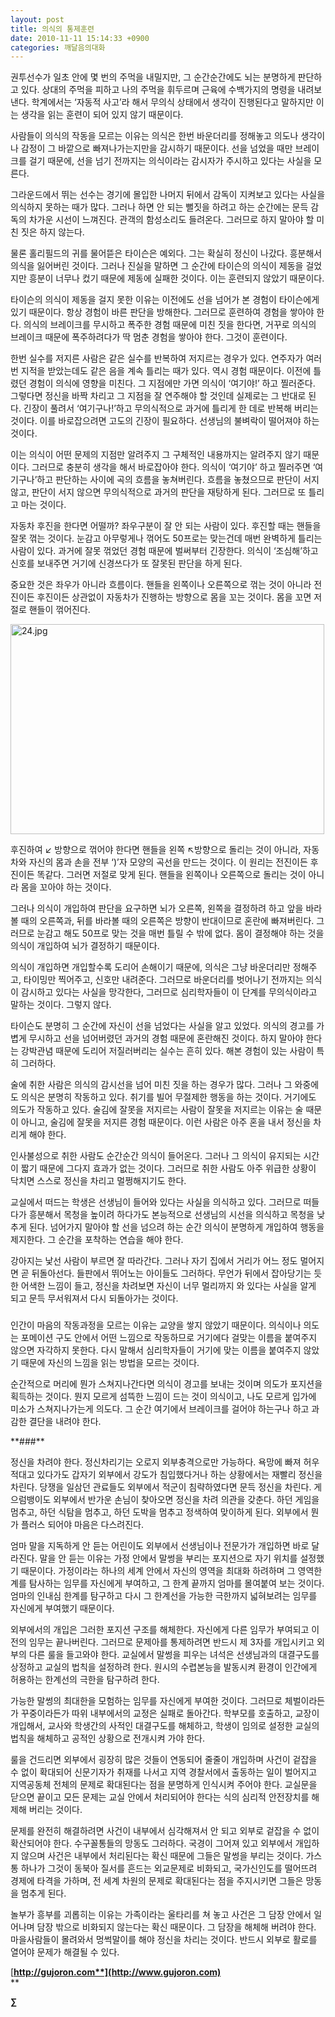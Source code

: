 ```yaml
---
layout: post
title: 의식의 통제훈련
date: 2010-11-11 15:14:33 +0900
categories: 깨달음의대화
---
```






  




권투선수가 일초 안에 몇 번의 주먹을 내밀지만, 그 순간순간에도 뇌는 분명하게 판단하고 있다. 상대의 주먹을 피하고 나의 주먹을 휘두르며 근육에 수백가지의 명령을 내려보낸다. 학계에서는 ‘자동적 사고’라 해서 무의식 상태에서 생각이 진행된다고 말하지만 이는 생각을 읽는 훈련이 되어 있지 않기 때문이다.<P class=HStyle0>

  
</P> <P class=HStyle0>사람들이 의식의 작동을 모르는 이유는 의식은 한번 바운더리를 정해놓고 의도나 생각이나 감정이 그 바깥으로 빠져나가는지만을 감시하기 때문이다. 선을 넘었을 때만 브레이크를 걸기 때문에, 선을 넘기 전까지는 의식이라는 감시자가 주시하고 있다는 사실을 모른다. </P> <P class=HStyle0>  
</P> <P class=HStyle0>그라운드에서 뛰는 선수는 경기에 몰입한 나머지 뒤에서 감독이 지켜보고 있다는 사실을 의식하지 못하는 때가 많다. 그러나 하면 안 되는 뻘짓을 하려고 하는 순간에는 문득 감독의 차가운 시선이 느껴진다. 관객의 함성소리도 들려온다. 그러므로 하지 말아야 할 미친 짓은 하지 않는다. </P> <P class=HStyle0>  
</P> <P class=HStyle0>물론 홀리필드의 귀를 물어뜯은 타이슨은 예외다. 그는 확실히 정신이 나갔다. 흥분해서 의식을 잃어버린 것이다. 그러나 진실을 말하면 그 순간에 타이슨의 의식이 제동을 걸었지만 흥분이 너무나 컸기 때문에 제동에 실패한 것이다. 이는 훈련되지 않았기 때문이다. </P> <P class=HStyle0>  
</P> <P class=HStyle0>타이슨의 의식이 제동을 걸지 못한 이유는 이전에도 선을 넘어가 본 경험이 타이슨에게 있기 때문이다. 항상 경험이 바른 판단을 방해한다. 그러므로 훈련하여 경험을 쌓아야 한다. 의식의 브레이크를 무시하고 폭주한 경험 때문에 미친 짓을 한다면, 거꾸로 의식의 브레이크 때문에 폭주하려다가 딱 멈춘 경험을 쌓아야 한다. 그것이 훈련이다. </P> <P class=HStyle0>  
</P> <P class=HStyle0>한번 실수를 저지른 사람은 같은 실수를 반복하여 저지르는 경우가 있다. 연주자가 여러번 지적을 받았는데도 같은 음을 계속 틀리는 때가 있다. 역시 경험 때문이다. 이전에 틀렸던 경험이 의식에 영향을 미친다. 그 지점에만 가면 의식이 ‘여기야!’ 하고 찔러준다. 그렇다면 정신을 바짝 차리고 그 지점을 잘 연주해야 할 것인데 실제로는 그 반대로 된다. 긴장이 풀려서 ‘여기구나!’하고 무의식적으로 과거에 틀리게 한 데로 반복해 버리는 것이다. 이를 바로잡으려면 고도의 긴장이 필요하다. 선생님의 불벼락이 떨어져야 하는 것이다. </P> <P class=HStyle0>  
</P> <P class=HStyle0>이는 의식이 어떤 문제의 지점만 알려주지 그 구체적인 내용까지는 알려주지 않기 때문이다. 그러므로 충분히 생각을 해서 바로잡아야 한다. 의식이 ‘여기야’ 하고 찔러주면 ‘여기구나’하고 판단하는 사이에 곡의 흐름을 놓쳐버린다. 흐름을 놓쳤으므로 판단이 서지 않고, 판단이 서지 않으면 무의식적으로 과거의 판단을 재탕하게 된다. 그러므로 또 틀리고 마는 것이다.</P> <P class=HStyle0>  
</P> <P class=HStyle0>자동차 후진을 한다면 어떨까? 좌우구분이 잘 안 되는 사람이 있다. 후진할 때는 핸들을 잘못 꺾는 것이다. 눈감고 아무렇게나 꺾어도 50프로는 맞는건데 매번 완벽하게 틀리는 사람이 있다. 과거에 잘못 꺾었던 경험 때문에 벌써부터 긴장한다. 의식이 ‘조심해’하고 신호를 보내주면 거기에 신경쓰다가 또 잘못된 판단을 하게 된다. </P> <P class=HStyle0>  
</P> <P class=HStyle0>중요한 것은 좌우가 아니라 흐름이다. 핸들을 왼쪽이나 오른쪽으로 꺾는 것이 아니라 전진이든 후진이든 상관없이 자동차가 진행하는 방향으로 몸을 꼬는 것이다. 몸을 꼬면 저절로 핸들이 꺾어진다. </P> <P class=HStyle0>  
</P> <P class=HStyle0>  
<IMG alt=24.jpg src="http://gujoron.com/xe/files/attach/images/198/726/126/24.jpg" width=502 height=336></P> <P class=HStyle0>  
</P> <P class=HStyle0>후진하여 ↙ 방향으로 꺾어야 한다면 핸들을 왼쪽 ↖방향으로 돌리는 것이 아니라, 자동차와 자신의 몸과 손을 전부 ‘)’자 모양의 곡선을 만드는 것이다. 이 원리는 전진이든 후진이든 똑같다. 그러면 저절로 맞게 된다. 핸들을 왼쪽이나 오른쪽으로 돌리는 것이 아니라 몸을 꼬아야 하는 것이다.</P> <P class=HStyle0>  
</P> <P class=HStyle0>그러나 의식이 개입하여 판단을 요구하면 뇌가 오른쪽, 왼쪽을 결정하려 하고 앞을 바라볼 때의 오른쪽과, 뒤를 바라볼 때의 오른쪽은 방향이 반대이므로 혼란에 빠져버린다. 그러므로 눈감고 해도 50프로 맞는 것을 매번 틀릴 수 밖에 없다. 몸이 결정해야 하는 것을 의식이 개입하여 뇌가 결정하기 때문이다.</P> <P class=HStyle0>  
</P> <P class=HStyle0>의식이 개입하면 개입할수록 도리어 손해이기 때문에, 의식은 그냥 바운더리만 정해주고, 타이밍만 찍어주고, 신호만 내려준다. 그러므로 바운더리를 벗어나기 전까지는 의식이 감시하고 있다는 사실을 망각한다, 그러므로 심리학자들이 이 단계를 무의식이라고 말하는 것이다. 그렇지 않다. </P> <P class=HStyle0>  
</P> <P class=HStyle0>타이슨도 분명히 그 순간에 자신이 선을 넘었다는 사실을 알고 있었다. 의식의 경고를 가볍게 무시하고 선을 넘어버렸던 과거의 경험 때문에 혼란해진 것이다. 하지 말아야 한다는 강박관념 때문에 도리어 저질러버리는 실수는 흔히 있다. 해본 경험이 있는 사람이 특히 그러하다.</P> <P class=HStyle0>  
</P> <P class=HStyle0>술에 취한 사람은 의식의 감시선을 넘어 미친 짓을 하는 경우가 많다. 그러나 그 와중에도 의식은 분명히 작동하고 있다. 취기를 빌어 무절제한 행동을 하는 것이다. 거기에도 의도가 작동하고 있다. 술김에 잘못을 저지르는 사람이 잘못을 저지르는 이유는 술 때문이 아니고, 술김에 잘못을 저지른 경험 때문이다. 이런 사람은 아주 혼을 내서 정신을 차리게 해야 한다.</P> <P class=HStyle0>  
</P> <P class=HStyle0>인사불성으로 취한 사람도 순간순간 의식이 들어온다. 그러나 그 의식이 유지되는 시간이 짧기 때문에 그다지 효과가 없는 것이다. 그러므로 취한 사람도 아주 위급한 상황이 닥치면 스스로 정신을 차리고 멀쩡해지기도 한다. </P> <P class=HStyle0>  
</P> <P class=HStyle0>교실에서 떠드는 학생은 선생님이 들어와 있다는 사실을 의식하고 있다. 그러므로 떠들다가 흥분해서 목청을 높이려 하다가도 본능적으로 선생님의 시선을 의식하고 목청을 낮추게 된다. 넘어가지 말아야 할 선을 넘으려 하는 순간 의식이 분명하게 개입하여 행동을 제지한다. 그 순간을 포착하는 연습을 해야 한다.</P> <P class=HStyle0>  
</P> <P class=HStyle0>강아지는 낯선 사람이 부르면 잘 따라간다. 그러나 자기 집에서 거리가 어느 정도 멀어지면 곧 뒤돌아선다. 들판에서 뛰어노는 아이들도 그러하다. 무언가 뒤에서 잡아당기는 듯한 어색한 느낌이 들고, 정신을 차려보면 자신이 너무 멀리까지 와 있다는 사실을 알게 되고 문득 무서워져서 다시 되돌아가는 것이다. </P> 

   
###

<P class=HStyle0>인간이 마음의 작동과정을 모르는 이유는 교양을 쌓지 않았기 때문이다. 의식이나 의도는 포메이션 구도 안에서 어떤 느낌으로 작동하므로 거기에다 걸맞는 이름을 붙여주지 않으면 자각하지 못한다. 다시 말해서 심리학자들이 거기에 맞는 이름을 붙여주지 않았기 때문에 자신의 느낌을 읽는 방법을 모르는 것이다.</P> <P class=HStyle0>

  
</P> <P class=HStyle0>순간적으로 머리에 뭔가 스쳐지나간다면 의식이 경고를 보내는 것이며 의도가 포지션을 획득하는 것이다. 뭔지 모르게 섬뜩한 느낌이 드는 것이 의식이고, 나도 모르게 입가에 미소가 스쳐지나가는게 의도다. 그 순간 여기에서 브레이크를 걸어야 하는구나 하고 과감한 결단을 내려야 한다. </P> <P class=HStyle0>  
</P> <P class=HStyle0>**###**</P> <P class=HStyle0>  
</P> <P class=HStyle0>정신을 차려야 한다. 정신차리기는 오로지 외부충격으로만 가능하다. 욕망에 빠져 허우적대고 있다가도 갑자기 외부에서 강도가 침입했다거나 하는 상황에서는 재빨리 정신을 차린다. 당쟁을 일삼던 관료들도 외부에서 적군이 침략하였다면 문득 정신을 차린다. 게으럼뱅이도 외부에서 반가운 손님이 찾아오면 정신을 차려 의관을 갖춘다. 하던 게임을 멈추고, 하던 식탐을 멈추고, 하던 도박을 멈추고 정색하여 맞이하게 된다. 외부에서 뭔가 플러스 되어야 마음은 다스려진다.</P> <P class=HStyle0>  
</P> <P class=HStyle0>엄마 말을 지독하게 안 듣는 어린이도 외부에서 선생님이나 전문가가 개입하면 바로 달라진다. 말을 안 듣는 이유는 가정 안에서 말썽을 부리는 포지션으로 자기 위치를 설정했기 때문이다. 가정이라는 하나의 세계 안에서 자신의 영역을 최대화 하려하며 그 영역한계를 탐사하는 임무를 자신에게 부여하고, 그 한계 끝까지 엄마를 몰여붙여 보는 것이다. 엄마의 인내심 한계를 탐구하고 다시 그 한계선을 가능한 극한까지 넓혀보려는 임무를 자신에게 부여했기 때문이다. </P> <P class=HStyle0>  
</P> <P class=HStyle0>외부에서의 개입은 그러한 포지션 구조를 해체한다. 자신에게 다른 임무가 부여되고 이전의 임무는 끝나버린다. 그러므로 문제아를 통제하려면 반드시 제 3자를 개입시키고 외부의 다른 룰을 들고와야 한다. 교실에서 말썽을 피우는 녀석은 선생님과의 대결구도를 상정하고 교실의 법칙을 설정하려 한다. 원시의 수렵본능을 발동시켜 환경이 인간에게 허용하는 한계선의 극한을 탐구하려 한다. </P> <P class=HStyle0>  
</P> <P class=HStyle0>가능한 말썽의 최대한을 모험하는 임무를 자신에게 부여한 것이다. 그러므로 체벌이라든가 꾸중이라든가 따위 내부에서의 교정은 실패로 돌아간다. 학부모를 호출하고, 교장이 개입해서, 교사와 학생간의 사적인 대결구도를 해체하고, 학생이 임의로 설정한 교실의 법칙을 해체하고 공적인 상황으로 전개시켜 가야 한다. </P> <P class=HStyle0>  
</P> <P class=HStyle0>룰을 건드리면 외부에서 굉장히 많은 것들이 연동되어 줄줄이 개입하며 사건이 겉잡을 수 없이 확대되어 신문기자가 취재를 나서고 지역 경찰서에서 출동하는 일이 벌어지고 지역공동체 전체의 문제로 확대된다는 점을 분명하게 인식시켜 주어야 한다. 교실문을 닫으면 끝이고 모든 문제는 교실 안에서 처리되어야 한다는 식의 심리적 안전장치를 해제해 버리는 것이다. </P> <P class=HStyle0>  
</P> <P class=HStyle0>문제를 완전히 해결하려면 사건이 내부에서 심각해져서 안 되고 외부로 겉잡을 수 없이 확산되어야 한다. 수구꼴통들의 망동도 그러하다. 국경이 그어져 있고 외부에서 개입하지 않으며 사건은 내부에서 처리된다는 확신 때문에 그들은 말썽을 부리는 것이다. 가스통 하나가 그것이 동북아 질서를 흔드는 외교문제로 비화되고, 국가신인도를 떨어뜨려 경제에 타격을 가하며, 전 세계 차원의 문제로 확대된다는 점을 주지시키면 그들은 망동을 멈추게 된다. </P> <P class=HStyle0>  
</P> <P class=HStyle0>놀부가 흥부를 괴롭히는 이유는 가족이라는 울타리를 쳐 놓고 사건은 그 담장 안에서 일어나며 담장 밖으로 비화되지 않는다는 확신 때문이다. 그 담장을 해체해 버려야 한다. 마을사람들이 몰려와서 멍썩말이를 해야 정신을 차리는 것이다. 반드시 외부로 활로를 열어야 문제가 해결될 수 있다. </P> 









[**http://gujoron.com**](http://www.gujoron.com)**  
** 

**∑**